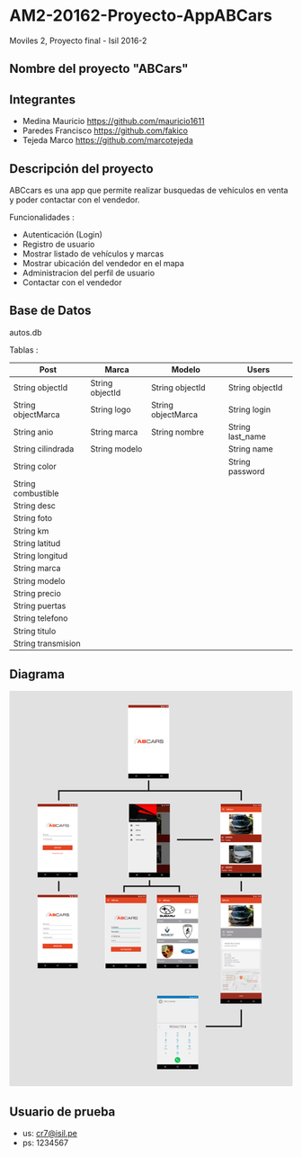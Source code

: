 # AM2-20162-Proyecto-AppABCars
Moviles 2, Proyecto final - Isil 2016-2

## Nombre del proyecto "ABCars"

## Integrantes

 - Medina Mauricio  https://github.com/mauricio1611
 - Paredes Francisco https://github.com/fakico
 - Tejeda Marco https://github.com/marcotejeda

## Descripción del proyecto

  ABCcars es una app que permite realizar busquedas de vehículos en venta y poder contactar con el vendedor.
  
  Funcionalidades :
  - Autenticación (Login)
  - Registro de usuario
  - Mostrar listado de vehículos y marcas
  - Mostrar ubicación del vendedor en el mapa
  - Administracion del perfil de usuario
  - Contactar con el vendedor
    
## Base de Datos 

autos.db

Tablas : 

Post |  Marca | Modelo | Users 
------------ | ------------- | ------------- | -------------
String objectId | String objectId | String objectId | String objectId 
String objectMarca | String logo | String objectMarca | String login 
String anio | String marca | String nombre | String last_name 
String cilindrada | String modelo |  | String name 
String color |  |  | String password 
String combustible |  |  |
String desc |  |  |
String foto |  |  |
String km |  |  |
String latitud |  |  |
String longitud |  |  |
String marca |  |  |
String modelo |  |  |
String precio |  |  |
String puertas |  |  |
String telefono |  |  |
String titulo |  |  |
String transmision |  |  |



## Diagrama 

![](https://github.com/isil-pe/AM2-20162-Proyecto-AppABCars/blob/master/diagrama_moviles.jpg)

## Usuario de prueba
- us: cr7@isil.pe
- ps: 1234567
